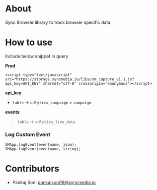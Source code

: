 # About

Sync Browser library to track browser specific data

# How to use

Include below snippet in query

__Prod__

```
<script type="text/javascript" src="https://storage.syncmedia.io/libs/sm_capture_v1.1.js?api_key=API_KEY" charset="utf-8" crossorigin="anonymous"></script>
```

__api_key__

* `table` -> `adlytics_campaign` > `campaign`


__events__

> `table` -> `adlytics_live_data`

### Log Custom Event

```
SMApp.logEvent(eventname, json);
SMApp.logEvent(eventname, string);
```

# Contributors

* Pankaj Soni <pankajsoni19@syncmedia.io>
